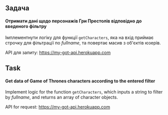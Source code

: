 ## Задача
#### Отримати дані щодо персонажів Гри Престолів відповідно до введеного фільтру

Імплементнути логіку для функції ```getCharacters```, яка на вхід приймає строчку для фільтрації по *fullname*, та повертає масив з об'єктів юзерів.

API для запиту: https://my-got-api.herokuapp.com

## Task
#### Get data of Game of Thrones characters according to the entered filter

Implement logic for the function ```getCharacters```, which inputs a string to filter by *fullname*, and returns an array of сharacter objects.

API for request: https://my-got-api.herokuapp.com